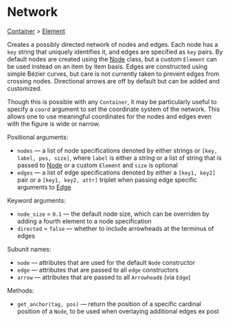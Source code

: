 # Network

<span class="inherit">[Container](#Container) > [Element](#Element)</span>

Creates a possibly directed network of nodes and edges. Each node has a `key` string that uniquely identifies it, and edges are specified as `key` pairs. By default nodes are created using the [Node](#Node) class, but a custom `Element` can be used instead on an item by item basis. Edges are constructed using simple Bézier curves, but care is not currently taken to prevent edges from crossing nodes. Directional arrows are off by default but can be added and customized.

Though this is possible with any `Container`, it may be particularly useful to specify a `coord` argument to set the coordinate system of the network. This allows one to use meaningful coordinates for the nodes and edges even with the figure is wide or narrow.

Positional arguments:
- `nodes` — a list of node specifications denoted by either strings or `[key, label, pos, size]`, where `label` is either a string or a list of string that is passed to [Node](#Node) or a custom `Element` and `size` is optional
- `edges` — a list of edge specifications denoted by either a `[key1, key2]` pair or a `[key1, key2, attr]` triplet when passing edge specific arguments to [Edge](#Edge)

Keyword arguments:
- `node_size` = `0.1` — the default node size, which can be overriden by adding a fourth element to a node specification
- `directed` = `false` — whether to include arrowheads at the terminus of edges

Subunit names:
- `node` — attributes that are used for the default `Node` constructor
- `edge` — attributes that are passed to all `edge` constructors
- `arrow` — attributes that are passed to all `Arrowhead`s (via `Edge`)

Methods:
- `get_anchor(tag, pos)` — return the position of a specific cardinal position of a `Node`, to be used when overlaying additional edges ex post
